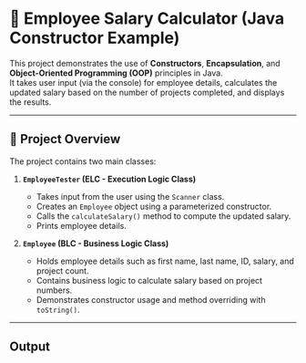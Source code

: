 # 💼 Employee Salary Calculator (Java Constructor Example)

This project demonstrates the use of **Constructors**, **Encapsulation**, and **Object-Oriented Programming (OOP)** principles in Java.  
It takes user input (via the console) for employee details, calculates the updated salary based on the number of projects completed, and displays the results.

---

## 🧠 Project Overview

The project contains two main classes:

1. **`EmployeeTester` (ELC - Execution Logic Class)**  
   - Takes input from the user using the `Scanner` class.  
   - Creates an `Employee` object using a parameterized constructor.  
   - Calls the `calculateSalary()` method to compute the updated salary.  
   - Prints employee details.

2. **`Employee` (BLC - Business Logic Class)**  
   - Holds employee details such as first name, last name, ID, salary, and project count.  
   - Contains business logic to calculate salary based on project numbers.  
   - Demonstrates constructor usage and method overriding with `toString()`.

---
## Output 



